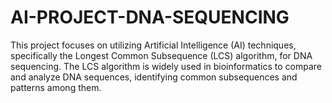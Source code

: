 # AI-PROJECT-DNA-SEQUENCING
This project focuses on utilizing Artificial Intelligence (AI) techniques, specifically the Longest Common Subsequence (LCS) algorithm, for DNA sequencing. The LCS algorithm is widely used in bioinformatics to compare and analyze DNA sequences, identifying common subsequences and patterns among them.
